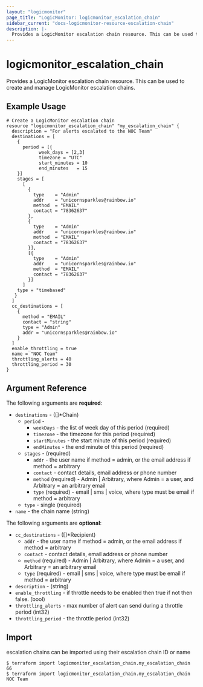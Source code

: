```yaml
---
layout: "logicmonitor"
page_title: "LogicMonitor: logicmonitor_escalation_chain"
sidebar_current: "docs-logicmonitor-resource-escalation-chain"
description: |-
  Provides a LogicMonitor escalation chain resource. This can be used to create and manage LogicMonitor escalation chains.
---
```


# logicmonitor_escalation_chain

Provides a LogicMonitor escalation chain resource. This can be used to create and manage LogicMonitor escalation chains.

## Example Usage
```hcl
# Create a LogicMonitor escalation chain
resource "logicmonitor_escalation_chain" "my_escalation_chain" {
  description = "For alerts escalated to the NOC Team"
  destinations = [
    {
      period = [{
            week_days = [2,3]
            timezone = "UTC"
            start_minutes = 10
            end_minutes   = 15
    }]
    stages = [
      [
        {
          type    = "Admin"
          addr    = "unicornsparkles@rainbow.io"
          method  = "EMAIL"
          contact = "78362637"
        },
        {
          type    = "Admin"
          addr    = "unicornsparkles@rainbow.io"
          method  = "EMAIL"
          contact = "78362637"
        }],
        [{
          type    = "Admin"
          addr    = "unicornsparkles@rainbow.io"
          method  = "EMAIL"
          contact = "78362637"
        }]
      ]
    type = "timebased"
   }
  ]
  cc_destinations = [
    {
      method = "EMAIL"
      contact = "string"
      type = "Admin"
      addr = "unicornsparkles@rainbow.io"
    }
  ]
  enable_throttling = true
  name = "NOC Team"
  throttling_alerts = 40
  throttling_period = 30
}
```

## Argument Reference

The following arguments are **required**:
* `destinations` - 
   ([]*Chain)
  + `period` -  
    + `weekDays` - the list of week day of this period (required)
    + `timezone` - the timezone for this period (required)
    + `startMinutes` - the start minute of this period (required)
    + `endMinutes` - the end minute of this period (required)
  + `stages` - (required) 
    + `addr` - the user name if method = admin, or the email address if method = arbitrary
    + `contact` - contact details, email address or phone number
    + `method` (required) - Admin | Arbitrary, where Admin = a user, and Arbitrary = an arbitrary email
    + `type` (required) - email | sms | voice, where type must be email if method = arbitrary
  + `type` - single (required)
* `name` - the chain name
   (string)

The following arguments are **optional**:
* `cc_destinations` -  ([]*Recipient)
  + `addr` - the user name if method = admin, or the email address if method = arbitrary
  + `contact` - contact details, email address or phone number
  + `method` (required) - Admin | Arbitrary, where Admin = a user, and Arbitrary = an arbitrary email
  + `type` (required) - email | sms | voice, where type must be email if method = arbitrary
* `description` -  (string)
* `enable_throttling` - if throttle needs to be enabled then true if not then false. (bool)
* `throttling_alerts` - max number of alert can send during a throttle period (int32)
* `throttling_period` - the throttle period (int32)

## Import

escalation chains can be imported using their escalation chain ID or name
```
$ terraform import logicmonitor_escalation_chain.my_escalation_chain 66
$ terraform import logicmonitor_escalation_chain.my_escalation_chain NOC Team
```